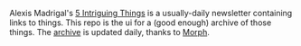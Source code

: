 Alexis Madrigal's [5 Intriguing Things](https://tinyletter.com/intriguingthings) is a usually-daily newsletter containing links to things. This repo is the ui for a (good enough) archive of those things. The [archive](https://github.com/mobeets/intriguing-things) is updated daily, thanks to [Morph](https://morph.io).
